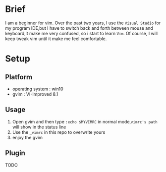 # Brief

I am a beginner for vim. Over the past two years, I use the `Visual Studio` for my
program IDE,but I have to switch back and forth between mouse and keyboard,it make
me very confused, so i start to learn `Vim`.
Of course, I will keep tweak vim until it make me feel comfortable.

# Setup

## Platform 

* operating system : win10
* gvim : VI-Improved 8.1

## Usage 
1. Open gvim and then type `:echo $MYVIMRC` in normal mode,`vimrc's path` will
show in the status line
2. Use the `_vimrc` in this repo to overwrite yours
3. enjoy the gvim

## Plugin
TODO


